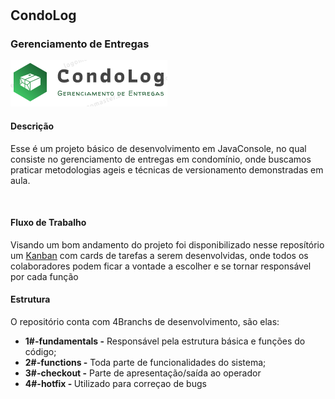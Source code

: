 # <h2>CondoLog</h2>
<h3>Gerenciamento de Entregas</h3>
<img src="https://github.com/BrunoPucrs/CondoLog/blob/main/img/Condolog.jpg">

<h4>Descrição</h4>

<p>Esse é um projeto básico de desenvolvimento em JavaConsole, no qual consiste no gerenciamento de entregas em condomínio, 
onde buscamos praticar metodologias ageis e técnicas de versionamento demonstradas em aula.
</p>
<br>
<h4>Fluxo de Trabalho</h4>

<p> Visando um bom andamento do projeto foi disponibilizado nesse reposítório um <a href="https://github.com/BrunoPucrs/CondoLog_2/projects">Kanban</a> com cards de tarefas
  a serem desenvolvidas, onde todos os colaboradores podem ficar a vontade a escolher e se tornar responsável por cada função
</p>

<h4>Estrutura</h4>

 O repositório conta com 4Branchs de desenvolvimento, são elas:
<ul>
  <li><b>1#-fundamentals -</b>  Responsável pela estrutura básica e funções do código;</li>
  <li><b>2#-functions -</b> Toda parte de funcionalidades do sistema;</li> 
  <li><b>3#-checkout -</b> Parte de apresentação/saída ao operador</li>
  <li><b>4#-hotfix - </b> Utilizado para correçao de bugs</li>
</ul>

